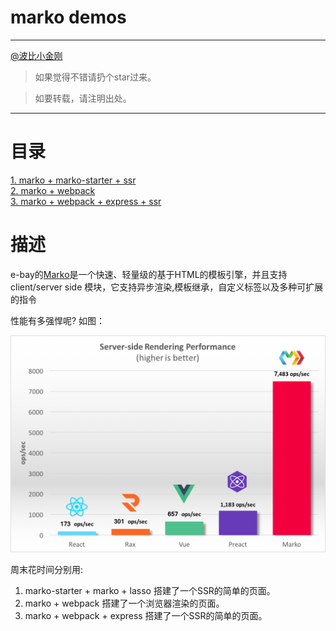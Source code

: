 # marko demos

<hr/>

<a href="https://github.com/cbbfcd">@波比小金刚</a>

>如果觉得不错请扔个star过来。

> 如要转载，请注明出处。

<hr/>

# 目录

<a href="./i-KOP-MarkoCli/README.mdown">1. marko + marko-starter + ssr</a><br/>
<a href="./i-KOP-Marko-Webpack/README.mdown">2. marko + webpack</a><br/>
<a href="./marko-webpack-ssr/README.mdown">3. marko + webpack + express + ssr</a><br/>

# 描述

e-bay的<a href="http://markojs.com/">Marko</a>是一个快速、轻量级的基于HTML的模板引擎，并且支持 client/server side 模块，它支持异步渲染,模板继承，自定义标签以及多种可扩展的指令


性能有多强悍呢? 如图：

<img src="./marko.png">

周末花时间分别用:
1. marko-starter + marko + lasso 搭建了一个SSR的简单的页面。
2. marko + webpack 搭建了一个浏览器渲染的页面。
3. marko + webpack + express 搭建了一个SSR的简单的页面。

